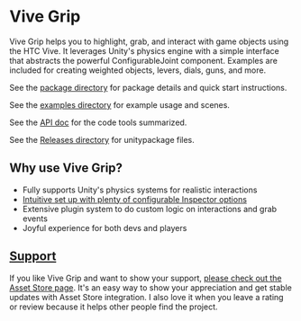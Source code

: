 # Vive Grip

Vive Grip helps you to highlight, grab, and interact with game objects using the HTC Vive. It leverages Unity's physics engine with a simple interface that abstracts the powerful ConfigurableJoint component. Examples are included for creating weighted objects, levers, dials, guns, and more.

See the [package directory](Assets/ViveGrip) for package details and quick start instructions.

See the [examples directory](Assets/ViveGrip/Examples) for example usage and scenes.

See the [API doc](Assets/ViveGrip/API.md) for the code tools summarized.

See the [Releases directory](Releases) for unitypackage files.

## Why use Vive Grip?

- Fully supports Unity's physics systems for realistic interactions
- [Intuitive set up with plenty of configurable Inspector options](https://www.youtube.com/watch?v=NyKWBeC_pSI)
- Extensive plugin system to do custom logic on interactions and grab events
- Joyful experience for both devs and players

## [Support](http://u3d.as/t55)

If you like Vive Grip and want to show your support, [please check out the Asset Store page](http://u3d.as/t55). It's an easy way to show your appreciation and get stable updates with Asset Store integration. I also love it when you leave a rating or review because it helps other people find the project.
